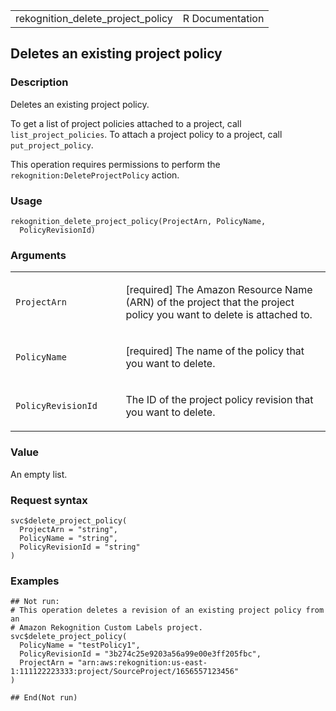 <table style="width: 100%;">
<tbody>
<tr class="odd">
<td>rekognition_delete_project_policy</td>
<td style="text-align: right;">R Documentation</td>
</tr>
</tbody>
</table>

## Deletes an existing project policy

### Description

Deletes an existing project policy.

To get a list of project policies attached to a project, call
`list_project_policies`. To attach a project policy to a project, call
`put_project_policy`.

This operation requires permissions to perform the
`rekognition:DeleteProjectPolicy` action.

### Usage

    rekognition_delete_project_policy(ProjectArn, PolicyName,
      PolicyRevisionId)

### Arguments

<table>
<colgroup>
<col style="width: 35%" />
<col style="width: 65%" />
</colgroup>
<tbody>
<tr class="odd">
<td><code
id="rekognition_delete_project_policy_:_ProjectArn">ProjectArn</code></td>
<td><p>[required] The Amazon Resource Name (ARN) of the project that the
project policy you want to delete is attached to.</p></td>
</tr>
<tr class="even">
<td><code
id="rekognition_delete_project_policy_:_PolicyName">PolicyName</code></td>
<td><p>[required] The name of the policy that you want to
delete.</p></td>
</tr>
<tr class="odd">
<td><code
id="rekognition_delete_project_policy_:_PolicyRevisionId">PolicyRevisionId</code></td>
<td><p>The ID of the project policy revision that you want to
delete.</p></td>
</tr>
</tbody>
</table>

### Value

An empty list.

### Request syntax

    svc$delete_project_policy(
      ProjectArn = "string",
      PolicyName = "string",
      PolicyRevisionId = "string"
    )

### Examples

    ## Not run: 
    # This operation deletes a revision of an existing project policy from an
    # Amazon Rekognition Custom Labels project.
    svc$delete_project_policy(
      PolicyName = "testPolicy1",
      PolicyRevisionId = "3b274c25e9203a56a99e00e3ff205fbc",
      ProjectArn = "arn:aws:rekognition:us-east-1:111122223333:project/SourceProject/1656557123456"
    )

    ## End(Not run)
